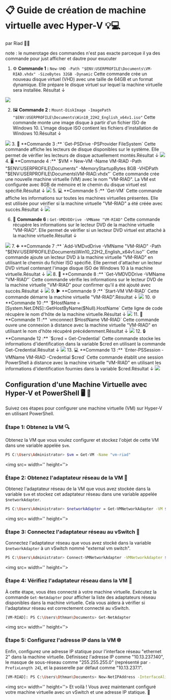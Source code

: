 # 📋 **Guide de création de machine virtuelle avec Hyper-V** 💡💻
par Riad 👨‍💻

note : le numerotage des commandes n'est pas exacte parceque il ya des commande pour just afficher et dautre pour exucuter

1. ⚙️ **Commande 1 :** `New-VHD -Path "$ENV:USERPROFILE\Documents\VM-RIAD.vhdx" -SizeBytes 32GB -Dynamic`
   Cette commande crée un nouveau disque virtuel (VHD) avec une taille de 64GB et un format dynamique. Elle prépare le disque virtuel sur lequel la machine virtuelle sera installée. Résultat ↓
<img src=images/1111111.jpg width='' height='' >

2. 🖼️ **Commande 2 :** `Mount-DiskImage -ImagePath "$ENV:USERPROFILE\Documents\Win10_22H2_English_x64v1.iso"`
   Cette commande monte une image disque à partir d'un fichier ISO de Windows 10. L'image disque ISO contient les fichiers d'installation de Windows 10.Résultat ↓
<img src=images/22222.jpg width='' height='' >
3. 💽 **Commande 3 :** `Get-PSDrive -PSProvider FileSystem`
   Cette commande affiche les lecteurs de disque disponibles sur le système. Elle permet de vérifier les lecteurs de disque actuellement montés.Résultat ↓

<img src=images/3333.jpg width='' height='' >
4. 🖥️ **Commande 4 :** `$VM = New-VM -Name VM-RIAD -Path "$ENV:USERPROFILE\Documents" -MemoryStartupBytes 8GB -VHDPath "$ENV:USERPROFILE\Documents\VM-RIAD.vhdx"`
   Cette commande crée une nouvelle machine virtuelle (VM) avec le nom "VM-RIAD". La VM est configurée avec 8GB de mémoire et le chemin du disque virtuel est spécifié.Résultat ↓

<img src=images/444.jpg width='' height='' >
5. 💻 **Commande 5 :** `Get-VM`
   Cette commande affiche les informations sur toutes les machines virtuelles présentes. Elle est utilisée pour vérifier si la machine virtuelle "VM-RIAD" a été créée avec succès.Résultat ↓
<img src=images/444.jpg width='' height='' >

6. 📀 **Commande 6 :** `Get-VMDVDDrive -VMName "VM-RIAD"`
   Cette commande récupère les informations sur le lecteur DVD de la machine virtuelle "VM-RIAD". Elle permet de vérifier si un lecteur DVD virtuel est attaché à la machine virtuelle.Résultat ↓
<img src=images/5555.jpg width='' height='' >
7. ➕ **Commande 7 :** `Add-VMDvdDrive -VMName "VM-RIAD" -Path "$ENV:USERPROFILE\Documents\Win10_22H2_English_x64v1.iso"`
   Cette commande ajoute un lecteur DVD à la machine virtuelle "VM-RIAD" en utilisant le chemin du fichier ISO spécifié. Elle permet d'attacher un lecteur DVD virtuel contenant l'image disque ISO de Windows 10 à la machine virtuelle.Résultat ↓
<img src=images/1111111.jpg width='' height='' >
8. 📀 **Commande 8 :** `Get-VMDVDDrive -VMName "VM-RIAD"`
   Cette commande vérifie les informations sur le lecteur DVD de la machine virtuelle "VM-RIAD" pour confirmer qu'il a été ajouté avec succès.Résultat ↓
<img src=images/66666.jpg width='' height='' >
9. ▶️ **Commande 9 :** `Start-VM VM-RIAD`
   Cette commande démarre la machine virtuelle "VM-RIAD".Résultat ↓
<img src= width='' height='' >
10. 🌐 **Commande 10 :** `$HostName = [System.Net.DNS]::GetHostByName($Null).HostName`
   Cette ligne de code récupère le nom d'hôte de la machine virtuelle.Résultat ↓
<img src=images/7777.jpg width='' height='' >
11. 🔌 **Commande 11 :** `vmconnect $HostName VM-RIAD`
   Cette commande ouvre une connexion à distance avec la machine virtuelle "VM-RIAD" en utilisant le nom d'hôte récupéré précédemment.Résultat ↓
<img src=images/0111.jpg width='' height='' >
12. 🔒 **Commande 12 :** `$cred = Get-Credential`
   Cette commande stocke les informations d'identification dans la variable $cred en utilisant la commande Get-Credential.Résultat ↓
<img src=images/8888.jpg width='' height='' >
13. 💻 **Commande 13 :** `Enter-PSSession -VMName VM-RIAD -Credential $cred`
Cette commande établit une session PowerShell à distance avec la machine virtuelle "VM-RIAD" en utilisant les informations d'identification fournies dans la variable $cred.Résultat ↓
<img src=images/9999.jpg width='' height=''>




## Configuration d'une Machine Virtuelle avec Hyper-V et PowerShell :desktop_computer: :wrench:

Suivez ces étapes pour configurer une machine virtuelle (VM) sur Hyper-V en utilisant PowerShell.

### Étape 1: Obtenez la VM :mag:

Obtenez la VM que vous voulez configurer et stockez l'objet de cette VM dans une variable appelée `$vm`.

```bash
PS C:\Users\Administrator> $vm = Get-VM -Name "vm-riad"
```
<img src= width='' height=''>

### Étape 2: Obtenez l'adaptateur réseau de la VM :satellite:

Obtenez l'adaptateur réseau de la VM que vous avez stockée dans la variable `$vm` et stockez cet adaptateur réseau dans une variable appelée `$networkAdapter`.

```bash
PS C:\Users\Administrator> $networkAdapter = Get-VMNetworkAdapter -VM $vm
```
<img src= width='' height=''>
### Étape 3: Connectez l'adaptateur réseau au vSwitch :electric_plug:

Connectez l'adaptateur réseau que vous avez stocké dans la variable `$networkAdapter` à un vSwitch nommé "external vm switch".

```bash
PS C:\Users\Administrator> Connect-VMNetworkAdapter -VMNetworkAdapter $networkAdapter -SwitchName "external vm switch"
```
<img src= width='' height=''>
### Étape 4: Vérifiez l'adaptateur réseau dans la VM :eyes:

À cette étape, vous êtes connecté à votre machine virtuelle. Exécutez la commande `Get-NetAdapter` pour afficher la liste des adaptateurs réseau disponibles dans la machine virtuelle. Cela vous aidera à vérifier si l'adaptateur réseau est correctement connecté au vSwitch.

```bash
[VM-RIAD]: PS C:\Users\Othman\Documents> Get-NetAdapter
```
<img src= width='' height=''>
### Étape 5: Configurez l'adresse IP dans la VM :globe_with_meridians:

Enfin, configurez une adresse IP statique pour l'interface réseau "ethernet 2" dans la machine virtuelle. Définissez l'adresse IP comme "10.13.237.140", le masque de sous-réseau comme "255.255.255.0" (représenté par `-PrefixLength 24`), et la passerelle par défaut comme "10.13.237.1".

```bash
[VM-RIAD]: PS C:\Users\Othman\Documents> New-NetIPAddress -InterfaceAlias "ethernet 2" -IPAddress 10.13.237.140 -AddressFamily IPv4 -DefaultGateway 10.13.237.1 -PrefixLength 24
```
<img src= width='' height=''>
Et voilà ! Vous avez maintenant configuré votre machine virtuelle avec un vSwitch et une adresse IP statique. :tada:
```





